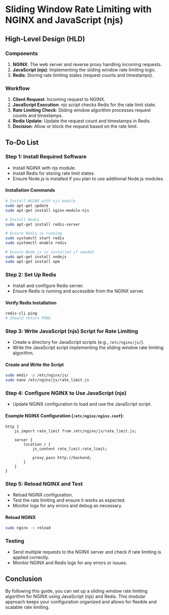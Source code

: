 
# Sliding Window Rate Limiting with NGINX and JavaScript (njs)

## High-Level Design (HLD)

### Components
1. **NGINX**: The web server and reverse proxy handling incoming requests.
2. **JavaScript (njs)**: Implementing the sliding window rate limiting logic.
3. **Redis**: Storing rate limiting states (request counts and timestamps).

### Workflow
1. **Client Request**: Incoming request to NGINX.
2. **JavaScript Execution**: njs script checks Redis for the rate limit state.
3. **Rate Limiting Check**: Sliding window algorithm processes request counts and timestamps.
4. **Redis Update**: Update the request count and timestamps in Redis.
5. **Decision**: Allow or block the request based on the rate limit.

## To-Do List

### Step 1: Install Required Software
- Install NGINX with njs module.
- Install Redis for storing rate limit states.
- Ensure Node.js is installed if you plan to use additional Node.js modules.

#### Installation Commands

```bash
# Install NGINX with njs module
sudo apt-get update
sudo apt-get install nginx-module-njs

# Install Redis
sudo apt-get install redis-server

# Ensure Redis is running
sudo systemctl start redis
sudo systemctl enable redis

# Ensure Node.js is installed if needed
sudo apt-get install nodejs
sudo apt-get install npm
```

### Step 2: Set Up Redis
- Install and configure Redis server.
- Ensure Redis is running and accessible from the NGINX server.

#### Verify Redis Installation

```bash
redis-cli ping
# Should return PONG
```

### Step 3: Write JavaScript (njs) Script for Rate Limiting
- Create a directory for JavaScript scripts (e.g., `/etc/nginx/js/`).
- Write the JavaScript script implementing the sliding window rate limiting algorithm.

#### Create and Write the Script

```bash
sudo mkdir -p /etc/nginx/js/
sudo nano /etc/nginx/js/rate_limit.js
```

### Step 4: Configure NGINX to Use JavaScript (njs)
- Update NGINX configuration to load and use the JavaScript script.

#### Example NGINX Configuration (`/etc/nginx/nginx.conf`):

```nginx
http {
    js_import rate_limit from /etc/nginx/js/rate_limit.js;

    server {
        location / {
            js_content rate_limit.rate_limit;

            proxy_pass http://backend;
        }
    }
}
```

### Step 5: Reload NGINX and Test
- Reload NGINX configuration.
- Test the rate limiting and ensure it works as expected.
- Monitor logs for any errors and debug as necessary.

#### Reload NGINX

```bash
sudo nginx -s reload
```

### Testing
- Send multiple requests to the NGINX server and check if rate limiting is applied correctly.
- Monitor NGINX and Redis logs for any errors or issues.

## Conclusion
By following this guide, you can set up a sliding window rate limiting algorithm for NGINX using JavaScript (njs) and Redis. This modular approach keeps your configuration organized and allows for flexible and scalable rate limiting.

